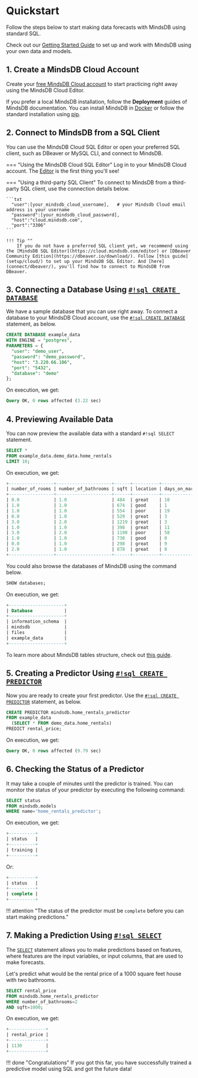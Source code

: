 # Quickstart

Follow the steps below to start making data forecasts with MindsDB using standard SQL.

Check out our [Getting Started Guide](/getting-started/) to set up and work with MindsDB using your own data and models.

## 1. Create a MindsDB Cloud Account

Create your [free MindsDB Cloud account](https://cloud.mindsdb.com/register) to start practicing right away using the MindsDB Cloud Editor.

If you prefer a local MindsDB installation, follow the **Deployment** guides of MindsDB documentation. You can install MindsDB in [Docker](setup/self-hosted/docker/) or follow the standard installation using [pip](setup/self-hosted/pip/source/).

## 2. Connect to MindsDB from a SQL Client

You can use the MindsDB Cloud SQL Editor or open your preferred SQL client, such as DBeaver or MySQL CLI, and connect to MindsDB.

=== "Using the MindsDB Cloud SQL Editor"
    Log in to your MindsDB Cloud account. The [Editor](https://cloud.mindsdb.com/editor) is the first thing you'll see!

=== "Using a third-party SQL Client"
    To connect to MindsDB from a third-party SQL client, use the connection details below.

    ```txt
      "user":[your_mindsdb_cloud_username],   # your Mindsdb Cloud email address is your username
      "password":[your_mindsdb_cloud_password],
      "host":"cloud.mindsdb.com",
      "port":"3306"
    ```

    !!! Tip ""
        If you do not have a preferred SQL client yet, we recommend using the [MindsDB SQL Editor](https://cloud.mindsdb.com/editor) or [DBeaver Community Edition](https://dbeaver.io/download/). Follow [this guide](setup/cloud/) to set up your MindsDB SQL Editor. And [here](connect/dbeaver/), you'll find how to connect to MindsDB from DBeaver.

## 3. Connecting a Database Using [`#!sql CREATE DATABASE`](/sql/create/databases/)

We have a sample database that you can use right away. To connect a database to your MindsDB Cloud account, use the [`#!sql CREATE DATABASE`](/sql/create/databases/) statement, as below.

```sql
CREATE DATABASE example_data
WITH ENGINE = "postgres",
PARAMETERS = { 
  "user": "demo_user",
  "password": "demo_password",
  "host": "3.220.66.106",
  "port": "5432",
  "database": "demo"
};
```

On execution, we get:

```sql
Query OK, 0 rows affected (3.22 sec)
```

## 4. Previewing Available Data

You can now preview the available data with a standard `#!sql SELECT` statement.

```sql
SELECT * 
FROM example_data.demo_data.home_rentals
LIMIT 10;
```

On execution, we get:

```sql
+-----------------+---------------------+------+----------+----------------+---------------+--------------+--------------+
| number_of_rooms | number_of_bathrooms | sqft | location | days_on_market | initial_price | neighborhood | rental_price |
+-----------------+---------------------+------+----------+----------------+---------------+--------------+--------------+
| 0.0             | 1.0                 | 484  | great    | 10             | 2271          | south_side   | 2271         |
| 1.0             | 1.0                 | 674  | good     | 1              | 2167          | downtown     | 2167         |
| 1.0             | 1.0                 | 554  | poor     | 19             | 1883          | westbrae     | 1883         |
| 0.0             | 1.0                 | 529  | great    | 3              | 2431          | south_side   | 2431         |
| 3.0             | 2.0                 | 1219 | great    | 3              | 5510          | south_side   | 5510         |
| 1.0             | 1.0                 | 398  | great    | 11             | 2272          | south_side   | 2272         |
| 3.0             | 2.0                 | 1190 | poor     | 58             | 4463          | westbrae     | 4124         |
| 1.0             | 1.0                 | 730  | good     | 0              | 2224          | downtown     | 2224         |
| 0.0             | 1.0                 | 298  | great    | 9              | 2104          | south_side   | 2104         |
| 2.0             | 1.0                 | 878  | great    | 8              | 3861          | south_side   | 3861         |
+-----------------+---------------------+------+----------+----------------+---------------+--------------+--------------+
```

You could also browse the databases of MindsDB using the command below.

```sql
SHOW databases;
```

On execution, we get:

```sql
+---------------------+
| Database            |
+---------------------+
| information_schema  |
| mindsdb             |
| files               |
| example_data        |
+---------------------+
```

To learn more about MindsDB tables structure, check out [this guide](sql/table-structure/).

## 5. Creating a Predictor Using [`#!sql CREATE PREDICTOR`](/sql/create/predictor/)

Now you are ready to create your first predictor. Use the [`#!sql CREATE PREDICTOR`](/sql/create/predictor/) statement, as below.

```sql 
CREATE PREDICTOR mindsdb.home_rentals_predictor
FROM example_data
  (SELECT * FROM demo_data.home_rentals)
PREDICT rental_price;
```

On execution, we get:

```sql
Query OK, 0 rows affected (9.79 sec)
```

## 6. Checking the Status of a Predictor

It may take a couple of minutes until the predictor is trained. You can monitor the status of your predictor by executing the following command:

```sql
SELECT status
FROM mindsdb.models
WHERE name='home_rentals_predictor';
```

On execution, we get:

```sql
+----------+
| status   |
+----------+
| training |
+----------+
```

Or:

```sql
+----------+
| status   |
+----------+
| complete |
+----------+
```

!!! attention "The status of the predictor must be `complete` before you can start making predictions."

## 7. Making a Prediction Using [`#!sql SELECT`](/sql/api/select/)

The [`SELECT`](/sql/api/select/) statement allows you to make predictions based on features, where features are the input variables, or input columns, that are used to make forecasts.

Let's predict what would be the rental price of a 1000 square feet house with two bathrooms.

```sql
SELECT rental_price
FROM mindsdb.home_rentals_predictor
WHERE number_of_bathrooms=2
AND sqft=1000;
```

On execution, we get:

```sql
+--------------+
| rental_price |
+--------------+
| 1130         |
+--------------+
```

!!! done "Congratulations"
      If you got this far, you have successfully trained a predictive model using SQL and got the future data!
